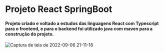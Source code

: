 # Projeto React SpringBoot

#### Projeto criado e voltado a estudos das linguagens React com Typescript para o frontend, e para o backend foi utilizado java com maven para a construção do projeto.


![Captura de tela de 2022-09-06 21-11-18](https://user-images.githubusercontent.com/70979408/188761282-ed12ab98-c602-4e6c-b1da-bbdb5d780a74.png)
